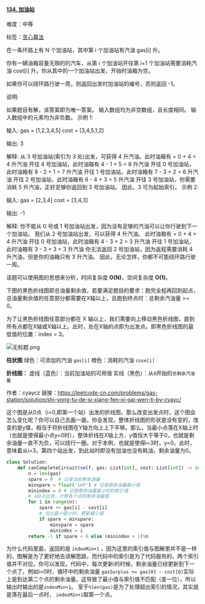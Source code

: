 #### [134\. 加油站](https://leetcode-cn.com/problems/gas-station/)

难度：中等

标签：[贪心算法](../原理/贪心算法.md)

在一条环路上有 N 个加油站，其中第 i 个加油站有汽油 gas[i] 升。

你有一辆油箱容量无限的的汽车，从第 i 个加油站开往第 i+1 个加油站需要消耗汽油 cost[i] 升。你从其中的一个加油站出发，开始时油箱为空。

如果你可以绕环路行驶一周，则返回出发时加油站的编号，否则返回 -1。

说明: 

如果题目有解，该答案即为唯一答案。
输入数组均为非空数组，且长度相同。
输入数组中的元素均为非负数。
示例 1:

输入: 
gas  = [1,2,3,4,5]
cost = [3,4,5,1,2]

输出: 3

解释:
从 3 号加油站(索引为 3 处)出发，可获得 4 升汽油。此时油箱有 = 0 + 4 = 4 升汽油
开往 4 号加油站，此时油箱有 4 - 1 + 5 = 8 升汽油
开往 0 号加油站，此时油箱有 8 - 2 + 1 = 7 升汽油
开往 1 号加油站，此时油箱有 7 - 3 + 2 = 6 升汽油
开往 2 号加油站，此时油箱有 6 - 4 + 3 = 5 升汽油
开往 3 号加油站，你需要消耗 5 升汽油，正好足够你返回到 3 号加油站。
因此，3 可为起始索引。
示例 2:

输入: 
gas  = [2,3,4]
cost = [3,4,3]

输出: -1

解释:
你不能从 0 号或 1 号加油站出发，因为没有足够的汽油可以让你行驶到下一个加油站。
我们从 2 号加油站出发，可以获得 4 升汽油。 此时油箱有 = 0 + 4 = 4 升汽油
开往 0 号加油站，此时油箱有 4 - 3 + 2 = 3 升汽油
开往 1 号加油站，此时油箱有 3 - 3 + 3 = 3 升汽油
你无法返回 2 号加油站，因为返程需要消耗 4 升汽油，但是你的油箱只有 3 升汽油。
因此，无论怎样，你都不可能绕环路行驶一周。

该题可以使用图的思想来分析，时间复杂度 **O(N)**，空间复杂度 **O(1)**。

下图的黑色折线图即总油量剩余值，若要满足题目的要求：跑完全程再回到起点，总油量剩余值的任意部分都需要在X轴以上，且跑到终点时：总剩余汽油量 >= 0。

为了让黑色折线图任意部分都在 X 轴以上，我们需要向上移动黑色折线图，直到所有点都在X轴或X轴以上。此时，处在X轴的点即为出发点。即黑色折线图的最低值的位置：index = 3。

![无标题.png](https://pic.leetcode-cn.com/98ee6782654518e1a33852e99825f1537869a542ee26738cf02d5fb6f0f0a899-%E6%97%A0%E6%A0%87%E9%A2%98.png)

**柱状图**
绿色：可添加的汽油 `gas[i]`
橙色：消耗的汽油 `cose[i]`

**折线图：**
虚线（蓝色）：当前加油站的可用值
实线（黑色）：从`0`开始的`总剩余汽油量`

作者：cyaycz
链接：https://leetcode-cn.com/problems/gas-station/solution/shi-yong-tu-de-si-xiang-fen-xi-gai-wen-ti-by-cyayc/

这个图是从0点（i=0,即第一个站）出发的折线图，那么改变出发点时，这个图会怎么变化呢？你可以自己去画一画，你会发现，整体折线图的形状是没有变的，改变的是y值，相当于将折线图在Y轴方向上上下平移。那么，当最小点落在X轴上时（也就是使得最小点y=0时），整体折线在X轴上方，y值恒大于等于0，也就是剩余油量一直不为负，可以绕行一圈。对于本例，也就是使得i=3时，y=0。此时，意味着从i=3，第四个站出发，到此站时即没有加油也没有耗油，剩余油量为0。

```python
class Solution:
    def canCompleteCircuit(self, gas: List[int], cost: List[int]) -> int:
        n = len(gas)
        spare = 0  # 记录当前剩余油量
        minspare = float('inf') # 记录剩余油量最小值
        minindex = 0 # 记录剩余油量最小时的索引值
        # 从0点出发，计算各个点的剩余油量值
        for i in range(n):
            spare += gas[i] - cost[i]
            # 当比最小值小时，更新最小值
            if spare < minspare:
                minspare = spare
                minindex = i
        return -1 if spare < 0 else (minindex + 1)%n
```

为什么代码里面，返回的是 `indexMin+1` ，因为这里的索引值与图解里并不是一样的，图解是为了更好地去讲解思路，而代码中的索引是为了代码服务的，两个索引值并不对应。你可以发现，代码中，每次更新i的时候，剩余油量已经更新到下一个点了。例如i=0时，循环中的剩余油量 `gasSurplus += gas[0] - cost[0]`实际上是到达第二个点的剩余油量。这导致了最小值与索引值不匹配（差一位），所以输出时输出的是`indexMin+1`。 至于`%len(gas)`是为了处理超出索引的情况，其实就是落在最后一点时， `indexMin+1`取第一个点。